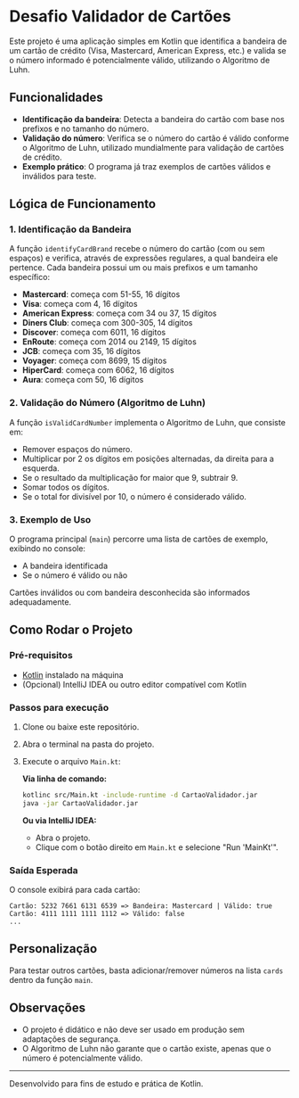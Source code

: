 # Desafio Validador de Cartões

Este projeto é uma aplicação simples em Kotlin que identifica a bandeira de um cartão de crédito (Visa, Mastercard, American Express, etc.) e valida se o número informado é potencialmente válido, utilizando o Algoritmo de Luhn.

## Funcionalidades
- **Identificação da bandeira**: Detecta a bandeira do cartão com base nos prefixos e no tamanho do número.
- **Validação do número**: Verifica se o número do cartão é válido conforme o Algoritmo de Luhn, utilizado mundialmente para validação de cartões de crédito.
- **Exemplo prático**: O programa já traz exemplos de cartões válidos e inválidos para teste.

## Lógica de Funcionamento

### 1. Identificação da Bandeira
A função `identifyCardBrand` recebe o número do cartão (com ou sem espaços) e verifica, através de expressões regulares, a qual bandeira ele pertence. Cada bandeira possui um ou mais prefixos e um tamanho específico:
- **Mastercard**: começa com 51-55, 16 dígitos
- **Visa**: começa com 4, 16 dígitos
- **American Express**: começa com 34 ou 37, 15 dígitos
- **Diners Club**: começa com 300-305, 14 dígitos
- **Discover**: começa com 6011, 16 dígitos
- **EnRoute**: começa com 2014 ou 2149, 15 dígitos
- **JCB**: começa com 35, 16 dígitos
- **Voyager**: começa com 8699, 15 dígitos
- **HiperCard**: começa com 6062, 16 dígitos
- **Aura**: começa com 50, 16 dígitos

### 2. Validação do Número (Algoritmo de Luhn)
A função `isValidCardNumber` implementa o Algoritmo de Luhn, que consiste em:
- Remover espaços do número.
- Multiplicar por 2 os dígitos em posições alternadas, da direita para a esquerda.
- Se o resultado da multiplicação for maior que 9, subtrair 9.
- Somar todos os dígitos.
- Se o total for divisível por 10, o número é considerado válido.

### 3. Exemplo de Uso
O programa principal (`main`) percorre uma lista de cartões de exemplo, exibindo no console:
- A bandeira identificada
- Se o número é válido ou não

Cartões inválidos ou com bandeira desconhecida são informados adequadamente.

## Como Rodar o Projeto

### Pré-requisitos
- [Kotlin](https://kotlinlang.org/docs/getting-started.html) instalado na máquina
- (Opcional) IntelliJ IDEA ou outro editor compatível com Kotlin

### Passos para execução
1. Clone ou baixe este repositório.
2. Abra o terminal na pasta do projeto.
3. Execute o arquivo `Main.kt`:
   
   **Via linha de comando:**
   ```sh
   kotlinc src/Main.kt -include-runtime -d CartaoValidador.jar
   java -jar CartaoValidador.jar
   ```
   
   **Ou via IntelliJ IDEA:**
   - Abra o projeto.
   - Clique com o botão direito em `Main.kt` e selecione "Run 'MainKt'".

### Saída Esperada
O console exibirá para cada cartão:
```
Cartão: 5232 7661 6131 6539 => Bandeira: Mastercard | Válido: true
Cartão: 4111 1111 1111 1112 => Válido: false
...
```

## Personalização
Para testar outros cartões, basta adicionar/remover números na lista `cards` dentro da função `main`.

## Observações
- O projeto é didático e não deve ser usado em produção sem adaptações de segurança.
- O Algoritmo de Luhn não garante que o cartão existe, apenas que o número é potencialmente válido.

---

Desenvolvido para fins de estudo e prática de Kotlin.

